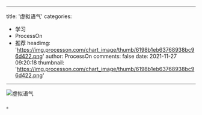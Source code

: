 
---
title: '虚拟语气'
categories: 
 - 学习
 - ProcessOn
 - 推荐
headimg: 'https://img.processon.com/chart_image/thumb/6198b1eb63768938bc96d422.png'
author: ProcessOn
comments: false
date: 2021-11-27 09:20:18
thumbnail: 'https://img.processon.com/chart_image/thumb/6198b1eb63768938bc96d422.png'
---

<div>   
<img class="thumb" alt="虚拟语气" src="https://img.processon.com/chart_image/thumb/6198b1eb63768938bc96d422.png" referrerpolicy="no-referrer">
<p>。</p>  
</div>
            
